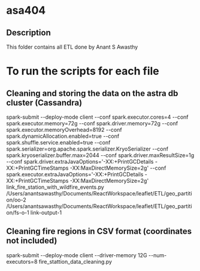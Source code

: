 # asa404

## Description

This folder contains all ETL done by Anant S Awasthy

# To run the scripts for each file 

## Cleaning and storing the data on the astra db cluster (Cassandra)
spark-submit --deploy-mode client --conf spark.executor.cores=4 --conf spark.executor.memory=72g --conf spark.driver.memory=72g --conf spark.executor.memoryOverhead=8192 --conf spark.dynamicAllocation.enabled=true  --conf spark.shuffle.service.enabled=true --conf spark.serializer=org.apache.spark.serializer.KryoSerializer --conf spark.kryoserializer.buffer.max=2044 --conf spark.driver.maxResultSize=1g --conf spark.driver.extraJavaOptions='-XX:+PrintGCDetails -XX:+PrintGCTimeStamps -XX:MaxDirectMemorySize=2g' --conf spark.executor.extraJavaOptions='-XX:+PrintGCDetails -XX:+PrintGCTimeStamps -XX:MaxDirectMemorySize=2g' link_fire_station_with_wildfire_events.py /Users/anantsawasthy/Documents/ReactWorkspace/leaflet/ETL/geo_partition/oo-2 /Users/anantsawasthy/Documents/ReactWorkspace/leaflet/ETL/geo_partition/fs-o-1 link-output-1

## Cleaning fire regions in CSV format (coordinates not included)
spark-submit  --deploy-mode client --driver-memory 12G --num-executors=8 fire_stattion_data_cleaning.py
